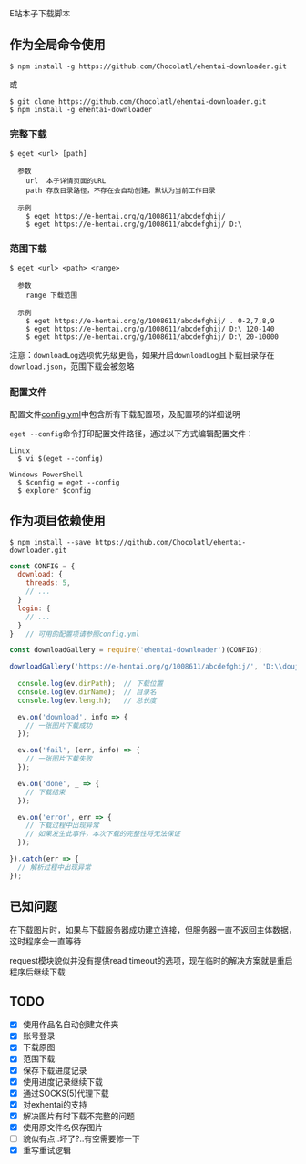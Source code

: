 E站本子下载脚本

## 作为全局命令使用

```
$ npm install -g https://github.com/Chocolatl/ehentai-downloader.git
```

或

```
$ git clone https://github.com/Chocolatl/ehentai-downloader.git
$ npm install -g ehentai-downloader
```

### 完整下载

```
$ eget <url> [path]

  参数
    url  本子详情页面的URL
    path 存放目录路径，不存在会自动创建，默认为当前工作目录

  示例
    $ eget https://e-hentai.org/g/1008611/abcdefghij/
    $ eget https://e-hentai.org/g/1008611/abcdefghij/ D:\
```

### 范围下载

```
$ eget <url> <path> <range>

  参数
    range 下载范围

  示例
    $ eget https://e-hentai.org/g/1008611/abcdefghij/ . 0-2,7,8,9
    $ eget https://e-hentai.org/g/1008611/abcdefghij/ D:\ 120-140
    $ eget https://e-hentai.org/g/1008611/abcdefghij/ D:\ 20-10000
```

注意：`downloadLog`选项优先级更高，如果开启`downloadLog`且下载目录存在`download.json`，范围下载会被忽略

### 配置文件

配置文件[config.yml](https://github.com/Chocolatl/ehentai-downloader/blob/master/config.yml)中包含所有下载配置项，及配置项的详细说明

`eget --config`命令打印配置文件路径，通过以下方式编辑配置文件：

```
Linux
  $ vi $(eget --config)

Windows PowerShell
  $ $config = eget --config
  $ explorer $config
```

## 作为项目依赖使用

```
$ npm install --save https://github.com/Chocolatl/ehentai-downloader.git
```

```js
const CONFIG = {
  download: {
    threads: 5,
    // ...
  }
  login: {
    // ...
  }
}   // 可用的配置项请参照config.yml

const downloadGallery = require('ehentai-downloader')(CONFIG);

downloadGallery('https://e-hentai.org/g/1008611/abcdefghij/', 'D:\\doujinshi').then(ev => {
  
  console.log(ev.dirPath);  // 下载位置
  console.log(ev.dirName);  // 目录名
  console.log(ev.length);   // 总长度

  ev.on('download', info => {
    // 一张图片下载成功
  });

  ev.on('fail', (err, info) => {
    // 一张图片下载失败
  });

  ev.on('done', _ => {
    // 下载结束
  });

  ev.on('error', err => {
    // 下载过程中出现异常
    // 如果发生此事件，本次下载的完整性将无法保证
  });

}).catch(err => {
  // 解析过程中出现异常
});
```

## 已知问题

在下载图片时，如果与下载服务器成功建立连接，但服务器一直不返回主体数据，这时程序会一直等待

request模块貌似并没有提供read timeout的选项，现在临时的解决方案就是重启程序后继续下载

## TODO

- [x] 使用作品名自动创建文件夹
- [x] 账号登录
- [x] 下载原图
- [x] 范围下载
- [x] 保存下载进度记录
- [x] 使用进度记录继续下载
- [x] 通过SOCKS(5)代理下载
- [x] 对exhentai的支持
- [x] 解决图片有时下载不完整的问题
- [x] 使用原文件名保存图片
- [ ] 貌似有点..坏了?..有空需要修一下
- [x] 重写重试逻辑